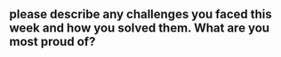 ## please describe any challenges you faced this week and how you solved them. What are you most proud of?
